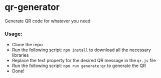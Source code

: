 # qr-generator
Generate QR code for whatever you need

### Usage:
* Clone the repo
* Run the following script: `npm install` to download all the necessary libraries
* Replace the text property for the desired QR message in the `qr.js` file
* Run the following script: `npm run generate:qr` to generate the QR
* Done!
